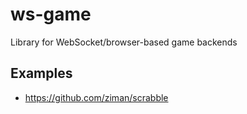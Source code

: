 # ws-game

Library for WebSocket/browser-based game backends

## Examples

* https://github.com/ziman/scrabble
